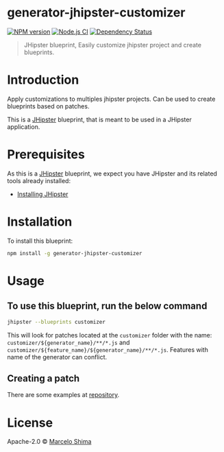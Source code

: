 # generator-jhipster-customizer
[![NPM version](https://img.shields.io/npm/v/generator-jhipster-customizer.svg)](https://npmjs.org/package/generator-jhipster-customizer)
[![Node.js CI](https://github.com/mshima/generator-jhipster-customizer/workflows/Node.js%20CI/badge.svg)](https://github.com/mshima/generator-jhipster-customizer/actions?query=workflow%3A%22Node.js+CI%22)
[![Dependency Status][daviddm-image]][daviddm-url]
> JHipster blueprint, Easily customize jhipster project and create blueprints.

# Introduction

Apply customizations to multiples jhipster projects.
Can be used to create blueprints based on patches.

This is a [JHipster](https://www.jhipster.tech/) blueprint, that is meant to be used in a JHipster application.

# Prerequisites

As this is a [JHipster](https://www.jhipster.tech/) blueprint, we expect you have JHipster and its related tools already installed:

- [Installing JHipster](https://www.jhipster.tech/installation/)

# Installation

To install this blueprint:

```bash
npm install -g generator-jhipster-customizer
```

# Usage

## To use this blueprint, run the below command

```bash
jhipster --blueprints customizer
```

This will look for patches located at the `customizer` folder with the name: `customizer/${generator_name}/**/*.js` and `customizer/${feature_name}/${generator_name}/**/*.js`.
Features with name of the generator can conflict.

## Creating a patch

There are some examples at [repository](https://github.com/mshima/customizer-repository).

# License

Apache-2.0 © [Marcelo Shima](https://github.com/mshima)


[daviddm-image]: https://david-dm.org/mshima/generator-jhipster-customizer.svg?theme=shields.io
[daviddm-url]: https://david-dm.org/mshima/generator-jhipster-customizer
